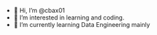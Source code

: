 - 👋 Hi, I’m @cbax01
- 👀 I’m interested in learning and coding.
- 🌱 I’m currently learning Data Engineering mainly

<!---
cbax01/cbax01 is a ✨ special ✨ repository because its `README.md` (this file) appears on your GitHub profile.
You can click the Preview link to take a look at your changes.
--->
